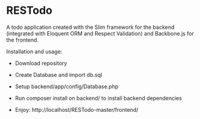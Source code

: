 RESTodo
=======

A todo application created with the Slim framework for the backend (integrated with Eloquent ORM and Respect Validation) and Backbone.js for the frontend.

Installation and usage: 

+ Download repository 

+ Create Database and import db.sql 

+ Setup backend/app/config/Database.php 

+ Run composer install on backend/ to install backend dependencies

+ Enjoy: http://localhost/RESTodo-master/frontend/ 
